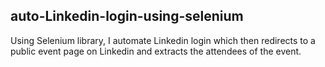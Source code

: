 ## auto-Linkedin-login-using-selenium
Using Selenium library, I automate Linkedin login which then redirects to a public event page on Linkedin and extracts the attendees of the event.
